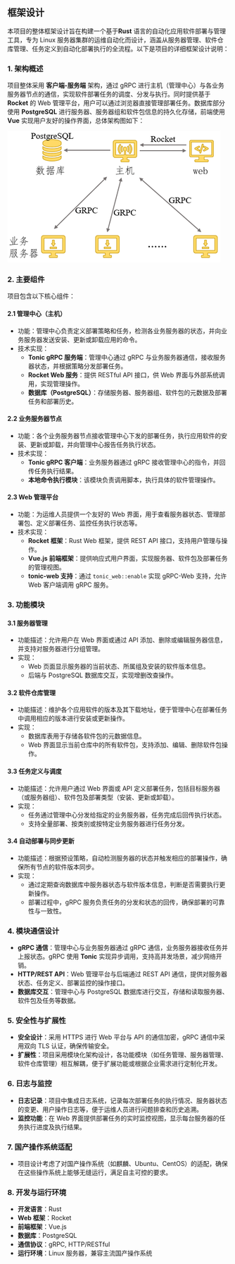 ## 框架设计

本项目的整体框架设计旨在构建一个基于**Rust** 语言的自动化应用软件部署与管理工具，专为 Linux 服务器集群的运维自动化而设计，涵盖从服务器管理、软件仓库管理、任务定义到自动化部署执行的全流程。以下是项目的详细框架设计说明：

### 1. 架构概述

项目整体采用 **客户端-服务端** 架构，通过 gRPC 进行主机（管理中心）与各业务服务器节点的通信，实现软件部署任务的调度、分发与执行。同时提供基于 **Rocket** 的 Web 管理平台，用户可以通过浏览器直接管理部署任务。数据库部分使用 **PostgreSQL** 进行服务器、服务器组和软件包信息的持久化存储，前端使用 **Vue** 实现用户友好的操作界面，总体架构图如下：

![dependent](../img/架构图.png)

### 2. 主要组件

项目包含以下核心组件：

#### 2.1 管理中心（主机）

- 功能：管理中心负责定义部署策略和任务，检测各业务服务器的状态，并向业务服务器发送安装、更新或卸载应用的命令。
- 技术实现：
  - **Tonic gRPC 服务端**：管理中心通过 gRPC 与业务服务器通信，接收服务器状态，并根据策略分发部署任务。
  - **Rocket Web 服务**：提供 RESTful API 接口，供 Web 界面与外部系统调用，实现管理操作。
  - **数据库（PostgreSQL）**：存储服务器、服务器组、软件包的元数据及部署任务和部署历史。

#### 2.2 业务服务器节点

- 功能：各个业务服务器节点接收管理中心下发的部署任务，执行应用软件的安装、更新或卸载，并向管理中心报告任务执行状态。
- 技术实现：
  - **Tonic gRPC 客户端**：业务服务器通过 gRPC 接收管理中心的指令，并回传任务执行结果。
  - **本地命令执行模块**：该模块负责调用脚本，执行具体的软件管理操作。

#### 2.3 Web 管理平台

- 功能：为运维人员提供一个友好的 Web 界面，用于查看服务器状态、管理部署包、定义部署任务、监控任务执行状态等。
- 技术实现：
  - **Rocket 框架**：Rust Web 框架，提供 REST API 接口，支持用户管理与操作。
  - **Vue.js 前端框架**：提供响应式用户界面，实现服务器、软件包及部署任务的管理视图。
  - **tonic-web 支持**：通过 `tonic_web::enable` 实现 gRPC-Web 支持，允许 Web 客户端调用 gRPC 服务。

### 3. 功能模块

#### 3.1 服务器管理

- 功能描述：允许用户在 Web 界面或通过 API 添加、删除或编辑服务器信息，并支持对服务器进行分组管理。
- 实现：
  - Web 页面显示服务器的当前状态、所属组及安装的软件版本信息。
  - 后端与 PostgreSQL 数据库交互，实现增删改查操作。

#### 3.2 软件仓库管理

- 功能描述：维护各个应用软件的版本及其下载地址，便于管理中心在部署任务中调用相应的版本进行安装或更新操作。
- 实现：
  - 数据库表用于存储各软件包的元数据信息。
  - Web 界面显示当前仓库中的所有软件包，支持添加、编辑、删除软件包操作。

#### 3.3 任务定义与调度

- 功能描述：允许用户通过 Web 界面或 API 定义部署任务，包括目标服务器（或服务器组）、软件包及部署类型（安装、更新或卸载）。
- 实现：
  - 任务通过管理中心分发给指定的业务服务器，任务完成后回传执行状态。
  - 支持全量部署、按类别或按特定业务服务器进行任务分发。

#### 3.4 自动部署与同步更新

- 功能描述：根据预设策略，自动检测服务器的状态并触发相应的部署操作，确保所有节点的软件版本同步。
- 实现：
  - 通过定期查询数据库中服务器状态与软件版本信息，判断是否需要执行更新操作。
  - 部署过程中，gRPC 服务负责任务的分发和状态的回传，确保部署的可靠性与一致性。

### 4. 模块通信设计

- **gRPC 通信**：管理中心与业务服务器通过 gRPC 通信，业务服务器接收任务并上报状态。gRPC 使用 **Tonic** 实现异步调用，支持高并发场景，减少网络开销。
- **HTTP/REST API**：Web 管理平台与后端通过 REST API 通信，提供对服务器状态、任务定义、部署监控的操作接口。
- **数据库交互**：管理中心与 PostgreSQL 数据库进行交互，存储和读取服务器、软件包及任务等数据。

### 5. 安全性与扩展性

- **安全设计**：采用 HTTPS 进行 Web 平台与 API 的通信加密，gRPC 通信中采用双向 TLS 认证，确保传输安全。
- **扩展性**：项目采用模块化架构设计，各功能模块（如任务管理、服务器管理、软件仓库管理）相互解耦，便于扩展功能或根据企业需求进行定制化开发。

### 6. 日志与监控

- **日志记录**：项目中集成日志系统，记录每次部署任务的执行情况、服务器状态的变更、用户操作日志等，便于运维人员进行问题排查和历史追溯。
- **监控功能**：在 Web 界面提供部署任务的实时监控视图，显示每台服务器的任务执行进度及执行结果。

### 7. 国产操作系统适配

- 项目设计考虑了对国产操作系统（如麒麟、Ubuntu、CentOS）的适配，确保在这些操作系统上能够无缝运行，满足自主可控的要求。

### 8. 开发与运行环境

- **开发语言**：Rust
- **Web 框架**：Rocket
- **前端框架**：Vue.js
- **数据库**：PostgreSQL
- **通信协议**：gRPC, HTTP/RESTful
- **运行环境**：Linux 服务器，兼容主流国产操作系统
